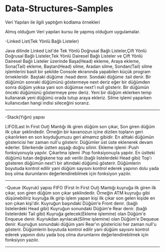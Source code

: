 # Data-Structures-Samples
Veri Yapıları ile ilgili yaptığım kodlama örnekleri

Almış olduğum Veri yapıları kursu ile yapmış olduğum uygulamalar.

-Linked List(Tek Yönlü Bağlı Listeler)

Java dilinde Linked List'de Tek Yönlü Doğrusal Bağlı Listeler,Çift Yönlü Doğrusal Bağlı Listeler,Tek Yönlü Dairesel Bağlı Listeler ve Çift Yönlü Dairesel Bağlı Listeler üzerinde Başa(Head) ekleme, Araya ekleme, Sona(Tail) ekleme, Baştan(Head) silme, Aradan silme, Sondan(Tail) silme işlemlerini basit bir şekilde Console ekranında yapabilen küçük program örnekleridir.
Baştaki düğüme :head denir.
Sondaki düğüme :tail denir.
Bir düğümün sonraki düğümünü göstermeye next deriz eğer bir düğümden sonra düğüm yoksa yani son düğümse next'i null gösterir.
Bir düğümün önceki düğümünü göstermeye prev deriz.
Yeni bir düğüm eklerken temp kullanarak yeni düğümü orada tutup araya ekleriz.
Silme işlemi yaparken kullanıcıdan hangi indisi sileceğini sorarız.

----------------------------------------------------------------------------------------------------------------------------------------------------------------------

-Stack(Yığın) yapısı

LIFO(Last In First Out)
Mantığı ilk giren düğüm son çıkar, Son giren düğüm ilk çıkar şeklindedir.
Örneğin bir kavanozun içine dizilen topların geri çıkarılırken en son koyduğumuzu geri almamız gibidir.
En alttaki düğümün göstericisi her zaman null'u gösterir.
Düğümler üst üste eklenerek devam ederler.
Silerkende üstten aşşağı doğru silinir.
Ekleme işlemi :Push fonksiyonuyla yapılır.
Çıkartma işlemi :Pop fonksiyonuyla yapılır.
En üstteki düğümü tutan değişkene top adı verilir.(bağlı listelerdeki Head gibi)
Top'ı gösteren düğümün next'i bir altındaki düğümü gösterir.
Düğümlerin boyutuda kontrol edilir yani düğüm sayısını kontrol ederek yapının dolu yada boş olma durumlarını değerlendirebilmek için fonksiyon yazılır.

----------------------------------------------------------------------------------------------------------------------------------------------------------------------

-Queue (Kuyruk) yapısı
FIFO (First In First Out)
Mantığı kuyruğa ilk giren ilk çıkar, son giren düğüm son çıkar şeklindedir.
Örneğin ATM kuyruğu gibi düşünebiliriz kuyruğa ilk girip işlem yapan kişi ilk çıkar son gelen kişide en son çıkan kişi'dir.
Kuyruğun başındaki Düğüm'e Front denir. (bağlı listelerdeki Head gibi)
Kuyruğun sonundaki Düğüm'e Rear denir.  (bağlı listelerdeki Tail gibi)
Kuyruğa gelecek(Ekleme işlemine) olan Düğüm'e Enqueue denir.
Kuyrukdan ayrılacak(Silme işlemine) olan Düğüm'e Dequeue denir.
Kuyruğun sonundaki düğüm yani Rear'ın göstericisi her zaman null'u gösterir.
Düğümlerin boyutuda kontrol edilir yani düğüm sayısını kontrol ederek yapının dolu yada boş olma durumlarını değerlendirebilmek için fonksiyon yazılır.

----------------------------------------------------------------------------------------------------------------------------------------------------------------------

